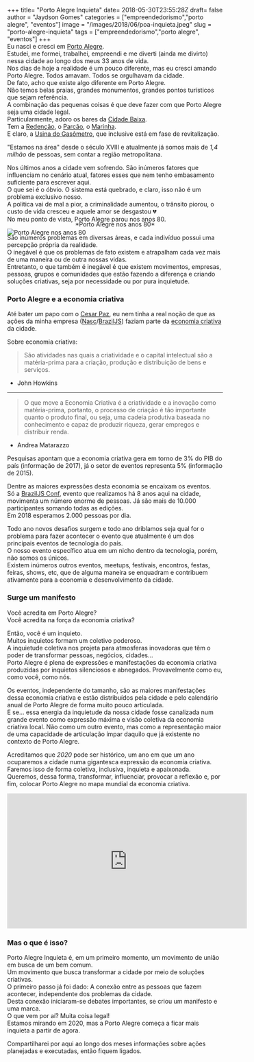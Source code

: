 +++
title= "Porto Alegre Inquieta"
date= 2018-05-30T23:55:28Z
draft= false
author = "Jaydson Gomes"
categories = ["empreendedorismo","porto alegre", "eventos"]
image = "/images/2018/06/poa-inquieta.jpeg"
slug = "porto-alegre-inquieta"
tags = ["empreendedorismo","porto alegre", "eventos"]
+++
<br/>
Eu nasci e cresci em [Porto Alegre](https://pt.wikipedia.org/wiki/Porto_Alegre).  
Estudei, me formei, trabalhei, empreendi e me diverti (ainda me divirto) nessa cidade ao longo dos meus 33 anos de vida.  
Nos dias de hoje a realidade é um pouco diferente, mas eu cresci amando Porto Alegre. Todos amavam. Todos se orgulhavam da cidade.  
De fato, acho que existe algo diferente em Porto Alegre.  
Não temos belas praias, grandes monumentos, grandes pontos turísticos que sejam referência.  
A combinação das pequenas coisas é que deve fazer com que Porto Alegre seja uma cidade legal.  
Particularmente, adoro os bares da [Cidade Baixa](https://pt.wikipedia.org/wiki/Cidade_Baixa_(Porto_Alegre)).  
Tem a [Redenção](https://pt.wikipedia.org/wiki/Parque_Farroupilha), o [Parcão](https://pt.wikipedia.org/wiki/Parque_Moinhos_de_Vento), o [Marinha](https://pt.wikipedia.org/wiki/Parque_Marinha_do_Brasil).  
E claro, a [Usina do Gasômetro](https://pt.wikipedia.org/wiki/Usina_do_Gas%C3%B4metro), que inclusive está em fase de revitalização.  

"Estamos na área" desde o século XVIII e atualmente já somos mais de _1,4 milhão_ de pessoas, sem contar a região metropolitana.  

Nos últimos anos a cidade vem sofrendo. São inúmeros fatores que influenciam no cenário atual, fatores esses que nem tenho embasamento suficiente para escrever aqui.  
O que sei é o óbvio. O sistema está quebrado, e claro, isso não é um problema exclusivo nosso.  
A política vai de mal a pior, a criminalidade aumentou, o trânsito piorou, o custo de vida cresceu e aquele amor se desgastou 💔  
No meu ponto de vista, Porto Alegre parou nos anos 80.  

![Porto Alegre nos anos 80](/images/2018/06/porto-alegre-anos-80.jpg)  
<center style="margin-top:-50px">*Porto Alegre nos anos 80*</center>  

São inúmeros problemas em diversas áreas, e cada indivíduo possui uma percepção própria da realidade.  
O inegável é que os problemas de fato existem e atrapalham cada vez mais de uma maneira ou de outra nossas vidas.  
Entretanto, o que também é inegável é que existem movimentos, empresas, pessoas, grupos e comunidades que estão fazendo a diferença e criando soluções criativas, seja por necessidade ou por pura inquietude.  

### Porto Alegre e a economia criativa
Até bater um papo com o [Cesar Paz](https://www.linkedin.com/in/cesar-paz-2a026b/), eu nem tinha a real noção de que as ações da minha empresa ([Nasc](https://nasc.io)/[BrazilJS](https://braziljs.org)) faziam parte da [economia criativa](https://pt.wikipedia.org/wiki/Economia_criativa) da cidade.  

Sobre economia criativa:  

> São atividades nas quais a criatividade e o capital intelectual são a matéria-prima para a criação, produção e distribuição de bens e serviços.  
- John Howkins

<hr/>

> O que move a Economia Criativa é a criatividade e a inovação como matéria-prima, portanto, o processo de criação é tão importante quanto o produto final, ou seja, uma cadeia produtiva baseada no conhecimento e capaz de produzir riqueza, gerar empregos e distribuir renda.  
-  Andrea Matarazzo  

Pesquisas apontam que a economia criativa gera em torno de 3% do PIB do país (informação de 2017), já o setor de eventos representa 5% (informação de 2015).  

Dentre as maiores expressões desta economia se encaixam os eventos.  
Só a [BrazilJS Conf](https://braziljs.org/conf), evento que realizamos há 8 anos aqui na cidade, movimenta um número enorme de pessoas. Já são mais de 10.000 participantes somando todas as edições.  
Em 2018 esperamos 2.000 pessoas por dia.  

Todo ano novos desafios surgem e todo ano driblamos seja qual for o problema para fazer acontecer o evento que atualmente é um dos principais eventos de tecnologia do país.    
O nosso evento específico atua em um nicho dentro da tecnologia, porém, não somos os únicos.  
Existem inúmeros outros eventos, meetups, festivais, encontros, festas, feiras, shows, etc, que de alguma maneira se enquadram e contribuem ativamente para a economia e desenvolvimento da cidade.  

### Surge um manifesto
Você acredita em Porto Alegre?  
Você acredita na força da economia criativa?  

Então, você é um inquieto.  
Muitos inquietos formam um coletivo poderoso.  
A inquietude coletiva nos projeta para atmosferas inovadoras que têm o poder de transformar pessoas, negócios, cidades…  
Porto Alegre é plena de expressões e manifestações da economia criativa produzidas por inquietos silenciosos e abnegados. Provavelmente como eu, como você, como nós.  

Os eventos, independente do tamanho, são as maiores manifestações dessa economia criativa e estão distribuídos pela cidade e pelo calendário anual de Porto Alegre de forma muito pouco articulada.  
E se... essa energia da inquietude da nossa cidade fosse canalizada num grande evento como expressão máxima e visão coletiva da economia criativa local. Não como um outro evento, mas como a representação maior de uma capacidade de articulação ímpar daquilo que já existente no contexto de Porto Alegre.  

Acreditamos que _2020_ pode ser histórico, um ano em que um ano ocuparemos a cidade numa gigantesca expressão da economia criativa.  
Faremos isso de forma coletiva, inclusiva, inquieta e apaixonada.  
Queremos, dessa forma, transformar, influenciar, provocar a reflexão e, por fim, colocar Porto Alegre no mapa mundial da economia criativa.  

<iframe width="560" height="315" src="https://www.youtube.com/embed/nWWHNhhDORc" frameborder="0" allow="autoplay; encrypted-media" allowfullscreen></iframe>

### Mas o que é isso?
Porto Alegre Inquieta é, em um primeiro momento, um movimento de união em busca de um bem comum.  
Um movimento que busca transformar a cidade por meio de soluções criativas.  
O primeiro passo já foi dado: A conexão entre as pessoas que fazem acontecer, independente dos problemas da cidade.  
Desta conexão iniciaram-se debates importantes, se criou um manifesto e uma marca.  
O que vem por aí? Muita coisa legal!  
Estamos mirando em 2020, mas a Porto Alegre começa a ficar mais inquieta a partir de agora.  

Compartilharei por aqui ao longo dos meses informações sobre ações planejadas e executadas, então fiquem ligados.




